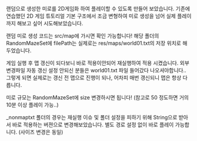 랜덤으로 생성한 미로를 2D게임화 하여 플레이할 수 있도록 만들어 보았습니다.
기존에 연습했던 2D 게임 튜토리얼 기본 구조에서 조금 변형하여 미로 생성을 넘어 실제 플레이까지 해보고 싶어 시도해보았습니다.

랜덤 미로 생성 코드는 src/map에 가시면 확인 가능합니다!
해당 폴더의 RandomMazeSet에 filePath는 실제로는 res/maps/world01.txt의 저장 위치로 해두었습니다.

게임 실행 후 맵 갱신이 되다보니 바로 적용이안되어 재실행하여 적용 시켰습니다.
외부 변경파일 자동 갱신 설정 안되신 분들은 world01.txt 파일 들어갔다 나오셔야합니다..
그렇게 되면 실제로는 갱신 전 맵으로 진행이 되나, 어차피 매번 갱신되니 맵은 항상 다릅니다.

미로 규모는 RandomMazeSet에 size 변경하시면 됩니다!
(참고로 50 정도하면 거의 10분 이상 플레이 가능..)



_nonmaptxt 폴더의 경우는 재실행 이슈 및 폴더 설정을 피하기 위해
String으로 받아서 바로 적용하는 버젼으로 변경해보았습니다.
별도 경로 설정 없이 바로 플레이 가능합니다. (사이즈 변경은 동일)
